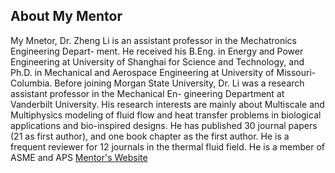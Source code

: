 ## About My Mentor

My Mnetor, Dr. Zheng Li is an assistant professor in the Mechatronics Engineering Depart-
ment. He received his B.Eng. in Energy and Power Engineering at University of
Shanghai for Science and Technology, and Ph.D. in Mechanical and Aerospace
Engineering at University of Missouri-Columbia. Before joining Morgan State
University, Dr. Li was a research assistant professor in the Mechanical En-
gineering Department at Vanderbilt University. His research interests are
mainly about Multiscale and Multiphysics modeling of fluid flow and heat
transfer problems in biological applications and bio-inspired designs. He has
published 30 journal papers (21 as first author), and one book chapter as the
first author. He is a frequent reviewer for 12 journals in the thermal fluid field.
He is a member of ASME and APS
[Mentor's Website](https://htilua.org/about-the-pi)


